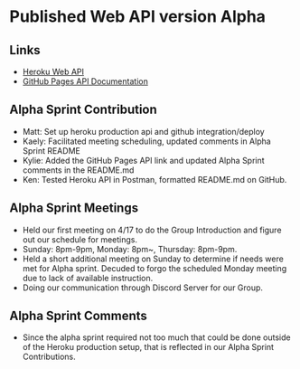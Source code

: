 # Published Web API version Alpha
 
## Links
- [Heroku Web API](https://group5-tcss460-web-api-865cf04f06ba.herokuapp.com/)
- [GitHub Pages API Documentation](https://mathewevan.github.io/group5-tcss460-web-api/docs)

## Alpha Sprint Contribution
- Matt: Set up heroku production api and github integration/deploy
- Kaely: Facilitated meeting scheduling, updated comments in Alpha Sprint README
- Kylie: Added the GitHub Pages API link and updated Alpha Sprint comments in the README.md
- Ken: Tested Heroku API in Postman, formatted README.md on GitHub.

## Alpha Sprint Meetings
- Held our first meeting on 4/17 to do the Group Introduction and figure out our schedule for meetings.
- Sunday: 8pm-9pm, Monday: 8pm~, Thursday: 8pm-9pm.
- Held a short additional meeting on Sunday to determine if needs were met for Alpha sprint. Decuded to forgo the scheduled Monday meeting due to lack of available instruction.
- Doing our communication through Discord Server for our Group.

## Alpha Sprint Comments
- Since the alpha sprint required not too much that could be done outside of the Heroku production setup, that is reflected in our Alpha Sprint Contributions.
